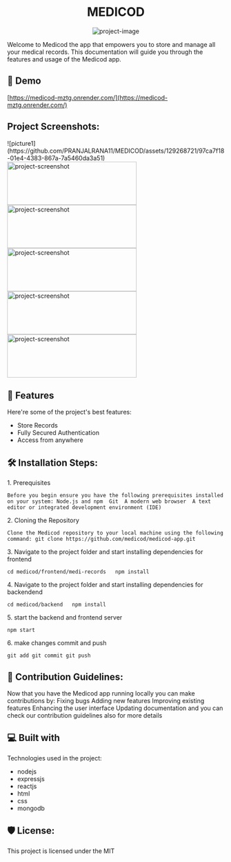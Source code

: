 <h1 align="center" id="title">MEDICOD</h1>

<p align="center"><img src="https://socialify.git.ci/PRANJALRANA11/MEDICOD/image?description=1&amp;font=Inter&amp;forks=1&amp;issues=1&amp;language=1&amp;name=1&amp;owner=1&amp;pattern=Solid&amp;pulls=1&amp;stargazers=1&amp;theme=Dark" alt="project-image"></p>

<p id="description">Welcome to Medicod the app that empowers you to store and manage all your medical records. This documentation will guide you through the features and usage of the Medicod app.</p>

<h2>🚀 Demo</h2>

[https://medicod-mztg.onrender.com/](https://medicod-mztg.onrender.com/)

<h2>Project Screenshots:</h2>
![picture1](https://github.com/PRANJALRANA11/MEDICOD/assets/129268721/97ca7f18-01e4-4383-867a-7a5460da3a51)


<img src="screenshots/picture1.png" alt="project-screenshot" width="300" height="100/">

<img src="screenshots/picture2.png" alt="project-screenshot" width="300" height="100/">

<img src="screenshots/picture3.png" alt="project-screenshot" width="300" height="100/">

<img src="screenshots/picture4.png" alt="project-screenshot" width="300" height="100/">

<img src="screenshots/picture1.png" alt="project-screenshot" width="300" height="100/">

  
  
<h2>🧐 Features</h2>

Here're some of the project's best features:

*   Store Records
*   Fully Secured Authentication
*   Access from anywhere

<h2>🛠️ Installation Steps:</h2>

<p>1. Prerequisites</p>

```
Before you begin ensure you have the following prerequisites installed on your system: Node.js and npm  Git  A modern web browser  A text editor or integrated development environment (IDE)
```

<p>2. Cloning the Repository</p>

```
Clone the Medicod repository to your local machine using the following command: git clone https://github.com/medicod/medicod-app.git
```

<p>3. Navigate to the project folder and start installing dependencies for frontend</p>

```
cd medicod/frontend/medi-records   npm install
```

<p>4. Navigate to the project folder and start installing dependencies for backendend</p>

```
cd medicod/backend   npm install
```

<p>5. start the backend and frontend server</p>

```
npm start
```

<p>6. make changes commit and push</p>

```
git add git commit git push
```

<h2>🍰 Contribution Guidelines:</h2>

Now that you have the Medicod app running locally you can make contributions by: Fixing bugs Adding new features Improving existing features Enhancing the user interface Updating documentation and you can check our contribution guidelines also for more details

  
  
<h2>💻 Built with</h2>

Technologies used in the project:

*   nodejs
*   expressjs
*   reactjs
*   html
*   css
*   mongodb

<h2>🛡️ License:</h2>

This project is licensed under the MIT
